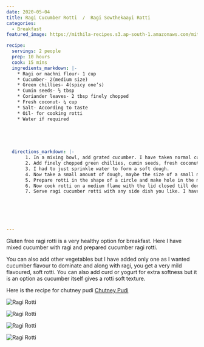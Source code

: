 ```yaml
---
date: 2020-05-04
title: Ragi Cucumber Rotti  /  Ragi Sowthekaayi Rotti  
categories:
  - Breakfast
featured_image: https://mithila-recipes.s3.ap-south-1.amazonaws.com/mithilaas_pics/raagi_cucumber_rotti/ragi_rotti_small_5.jpg

recipe:
  servings: 2 people
  prep: 10 hours 
  cook: 15 mins 
  ingredients_markdown: |-
    * Ragi or nachni flour- 1 cup
    * Cucumber- 2(medium size)
    * Green chillies- 4(spicy one’s)
    * Cumin seeds- ½ tbsp
    * Coriander leaves- 2 tbsp finely chopped
    * Fresh coconut- ¼ cup
    * Salt- According to taste
    * Oil- for cooking rotti
    * Water if required


    
 

  directions_markdown: |-
       1. In a mixing bowl, add grated cucumber. I have taken normal cucumbers, you can also take mangalore cucumber or apple cucumber. Also the amount of ragi flour depends on the quantity of grated cucumber, here I had to use 1 cup of ragi to make a dough.
       2. Add finely chopped green chillies, cumin seeds, fresh coconut, coriander leaves, salt to grated cucumber and mix well. Now cucumber would have released water. Slowly start to add ragi flour and mix it completely. Add water if necessary otherwise cucumber water would be enough to form a dough.
       3. I had to just sprinkle water to form a soft dough.
       4. Now take a small amount of dough, maybe the size of a small mandarin to make rotti. I have directly prepared rotti on tawa as I already mentioned in my akki rotti recipe you can use parchment paper or banana leaf.
       5. Prepare rotti in the shape of a circle and make hole in the middle for even cooking.
       6. Now cook rotti on a medium flame with the lid closed till done.
       7. Serve ragi cucumber rotti with any side dish you like. I have served with homemade chutney pudi and curd.


       



---
```

Gluten free ragi rotti is a very healthy option for breakfast. Here I have mixed cucumber with ragi and prepared cucumber ragi rotti. 

You can also add other vegetables but I have added only one as I wanted cucumber flavour to dominate and along with ragi, you get a very mild flavoured, soft rotti. You can also add curd or yogurt for extra softness but it is an option as cucumber itself gives a rotti soft texture.

Here is the recipe for chutney pudi [Chutney Pudi](https://www.mithilaas.com/masala/2018/03/26/chatni-pudi/)



![Ragi Rotti](https://mithila-recipes.s3.ap-south-1.amazonaws.com/mithilaas_pics/raagi_cucumber_rotti/ragi_rotti_small_6.jpg)

![Ragi Rotti](https://mithila-recipes.s3.ap-south-1.amazonaws.com/mithilaas_pics/raagi_cucumber_rotti/ragi_rotti_small_7.jpg)

![Ragi Rotti](https://mithila-recipes.s3.ap-south-1.amazonaws.com/mithilaas_pics/raagi_cucumber_rotti/ragi_rotti_small_4.jpg)

![Ragi Rotti](https://mithila-recipes.s3.ap-south-1.amazonaws.com/mithilaas_pics/raagi_cucumber_rotti/Ragi_rotti_small_1.jpg)








